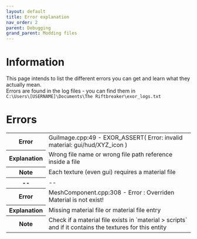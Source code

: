 ```yaml
---
layout: default
title: Error explanation
nav_order: 2
parent: Debugging
grand_parent: Modding files
---
```


# Information
This page intends to list the different errors you can get and learn what they actually mean.  
Errors are found in the log files - you can find them in  
`C:\Users\[USERNAME]\Documents\The Riftbreaker\exor_logs.txt`

# Errors

<table>
    <tr>
        <th>Error</th>
        <td>GuiImage.cpp:49 - EXOR_ASSERT( Error: invalid material: gui/hud/XYZ_icon )</td>
    </tr>
    <tr>
        <th>Explanation</th>
        <td>Wrong file name or wrong file path reference inside a file</td>
    </tr>
    <tr>
        <th>Note </th>
        <td>Each texture (even gui) requires a material file</td>
    </tr>
    <tr>
        <th>--</th>
        <td>--</td>
    </tr>
    <tr>
        <th>Error</th>
        <td>MeshComponent.cpp:308 - Error : Overriden Material is not exist!</td>
    </tr>
    <tr>
        <th>Explanation</th>
        <td>Missing material file or material file entry</td>
    </tr>
    <tr>
        <th>Note </th>
        <td>Check if a material file exists in `material > scripts` and if it contains the textures for this entity</td>
    </tr>
</table>